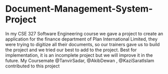 # Document-Management-System-Project
In my CSE 327 Software Engineering course we gave a project to create an application for the finance department of Plan International Limited, they were trying to digitize all their documents, so our trainers gave us to build the project and we tried our best to add to the project. Best for implementation, it is an incomplete project but we will improve it in the future. My Coursemate @TanvirSadar, @AkibDewan , @KaziSaratIslam contributed to this project 
